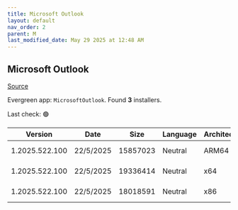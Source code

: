 ```yaml
---
title: Microsoft Outlook
layout: default
nav_order: 2
parent: M
last_modified_date: May 29 2025 at 12:48 AM
---
```


## Microsoft Outlook

[Source](https://learn.microsoft.com/en-us/microsoft-365-apps/outlook/get-started/deployment-new-outlook)

Evergreen app: `MicrosoftOutlook`. Found **3** installers.

Last check: 🟢

| Version        | Date      | Size     | Language | Architecture | Type | URI                                                                                                                                                                                                                              |
| -------------- | --------- | -------- | -------- | ------------ | ---- | -------------------------------------------------------------------------------------------------------------------------------------------------------------------------------------------------------------------------------- |
| 1.2025.522.100 | 22/5/2025 | 15857023 | Neutral  | ARM64        | msix | [https://res.cdn.office.net/nativehost/5mttl/installer/v2/1.2025.522.100/Microsoft.OutlookForWindows_arm64.msix](https://res.cdn.office.net/nativehost/5mttl/installer/v2/1.2025.522.100/Microsoft.OutlookForWindows_arm64.msix) |
| 1.2025.522.100 | 22/5/2025 | 19336414 | Neutral  | x64          | msix | [https://res.cdn.office.net/nativehost/5mttl/installer/v2/1.2025.522.100/Microsoft.OutlookForWindows_x64.msix](https://res.cdn.office.net/nativehost/5mttl/installer/v2/1.2025.522.100/Microsoft.OutlookForWindows_x64.msix)     |
| 1.2025.522.100 | 22/5/2025 | 18018591 | Neutral  | x86          | msix | [https://res.cdn.office.net/nativehost/5mttl/installer/v2/1.2025.522.100/Microsoft.OutlookForWindows_x86.msix](https://res.cdn.office.net/nativehost/5mttl/installer/v2/1.2025.522.100/Microsoft.OutlookForWindows_x86.msix)     |

